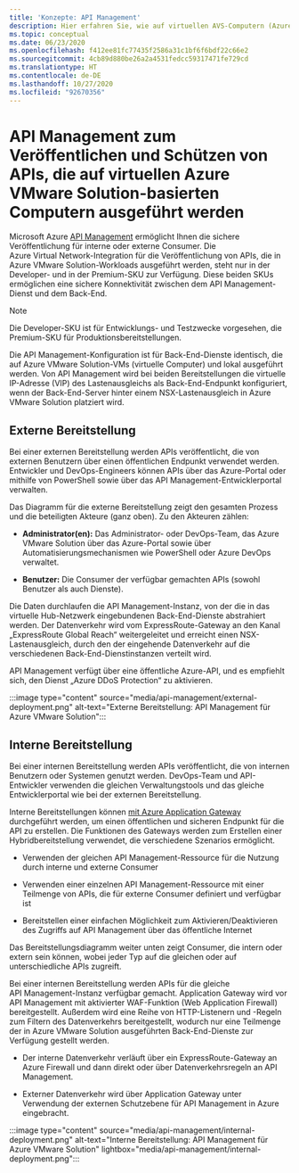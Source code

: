 ```yaml
---
title: 'Konzepte: API Management'
description: Hier erfahren Sie, wie auf virtuellen AVS-Computern (Azure VMware Solution) ausgeführte APIs durch API Management geschützt werden.
ms.topic: conceptual
ms.date: 06/23/2020
ms.openlocfilehash: f412ee81fc77435f2586a31c1bf6f6bdf22c66e2
ms.sourcegitcommit: 4cb89d880be26a2a4531fedcc59317471fe729cd
ms.translationtype: HT
ms.contentlocale: de-DE
ms.lasthandoff: 10/27/2020
ms.locfileid: "92670356"
---
```

# <a name="api-management-to-publish-and-protect-apis-running-on-azure-vmware-solution-based-vms"></a>API Management zum Veröffentlichen und Schützen von APIs, die auf virtuellen Azure VMware Solution-basierten Computern ausgeführt werden

Microsoft Azure [API Management](https://azure.microsoft.com/services/api-management/) ermöglicht Ihnen die sichere Veröffentlichung für interne oder externe Consumer.  Die Azure Virtual Network-Integration für die Veröffentlichung von APIs, die in Azure VMware Solution-Workloads ausgeführt werden, steht nur in der Developer- und in der Premium-SKU zur Verfügung.  Diese beiden SKUs ermöglichen eine sichere Konnektivität zwischen dem API Management-Dienst und dem Back-End. 

>[!NOTE]
>Die Developer-SKU ist für Entwicklungs- und Testzwecke vorgesehen, die Premium-SKU für Produktionsbereitstellungen.

Die API Management-Konfiguration ist für Back-End-Dienste identisch, die auf Azure VMware Solution-VMs (virtuelle Computer) und lokal ausgeführt werden. Von API Management wird bei beiden Bereitstellungen die virtuelle IP-Adresse (VIP) des Lastenausgleichs als Back-End-Endpunkt konfiguriert, wenn der Back-End-Server hinter einem NSX-Lastenausgleich in Azure VMware Solution platziert wird. 


## <a name="external-deployment"></a>Externe Bereitstellung

Bei einer externen Bereitstellung werden APIs veröffentlicht, die von externen Benutzern über einen öffentlichen Endpunkt verwendet werden. Entwickler und DevOps-Engineers können APIs über das Azure-Portal oder mithilfe von PowerShell sowie über das API Management-Entwicklerportal verwalten.

Das Diagramm für die externe Bereitstellung zeigt den gesamten Prozess und die beteiligten Akteure (ganz oben). Zu den Akteuren zählen:

- **Administrator(en):** Das Administrator- oder DevOps-Team, das Azure VMware Solution über das Azure-Portal sowie über Automatisierungsmechanismen wie PowerShell oder Azure DevOps verwaltet.

- **Benutzer:**  Die Consumer der verfügbar gemachten APIs (sowohl Benutzer als auch Dienste).

Die Daten durchlaufen die API Management-Instanz, von der die in das virtuelle Hub-Netzwerk eingebundenen Back-End-Dienste abstrahiert werden. Der Datenverkehr wird vom ExpressRoute-Gateway an den Kanal „ExpressRoute Global Reach“ weitergeleitet und erreicht einen NSX-Lastenausgleich, durch den der eingehende Datenverkehr auf die verschiedenen Back-End-Dienstinstanzen verteilt wird.

API Management verfügt über eine öffentliche Azure-API, und es empfiehlt sich, den Dienst „Azure DDoS Protection“ zu aktivieren. 

:::image type="content" source="media/api-management/external-deployment.png" alt-text="Externe Bereitstellung: API Management für Azure VMware Solution":::


## <a name="internal-deployment"></a>Interne Bereitstellung

Bei einer internen Bereitstellung werden APIs veröffentlicht, die von internen Benutzern oder Systemen genutzt werden. DevOps-Team und API-Entwickler verwenden die gleichen Verwaltungstools und das gleiche Entwicklerportal wie bei der externen Bereitstellung.

Interne Bereitstellungen können [mit Azure Application Gateway](../api-management/api-management-howto-integrate-internal-vnet-appgateway.md) durchgeführt werden, um einen öffentlichen und sicheren Endpunkt für die API zu erstellen.  Die Funktionen des Gateways werden zum Erstellen einer Hybridbereitstellung verwendet, die verschiedene Szenarios ermöglicht.  

* Verwenden der gleichen API Management-Ressource für die Nutzung durch interne und externe Consumer

* Verwenden einer einzelnen API Management-Ressource mit einer Teilmenge von APIs, die für externe Consumer definiert und verfügbar ist

* Bereitstellen einer einfachen Möglichkeit zum Aktivieren/Deaktivieren des Zugriffs auf API Management über das öffentliche Internet

Das Bereitstellungsdiagramm weiter unten zeigt Consumer, die intern oder extern sein können, wobei jeder Typ auf die gleichen oder auf unterschiedliche APIs zugreift.

Bei einer internen Bereitstellung werden APIs für die gleiche API Management-Instanz verfügbar gemacht. Application Gateway wird vor API Management mit aktivierter WAF-Funktion (Web Application Firewall) bereitgestellt. Außerdem wird eine Reihe von HTTP-Listenern und -Regeln zum Filtern des Datenverkehrs bereitgestellt, wodurch nur eine Teilmenge der in Azure VMware Solution ausgeführten Back-End-Dienste zur Verfügung gestellt werden.


* Der interne Datenverkehr verläuft über ein ExpressRoute-Gateway an Azure Firewall und dann direkt oder über Datenverkehrsregeln an API Management.   

* Externer Datenverkehr wird über Application Gateway unter Verwendung der externen Schutzebene für API Management in Azure eingebracht.


:::image type="content" source="media/api-management/internal-deployment.png" alt-text="Interne Bereitstellung: API Management für Azure VMware Solution" lightbox="media/api-management/internal-deployment.png":::